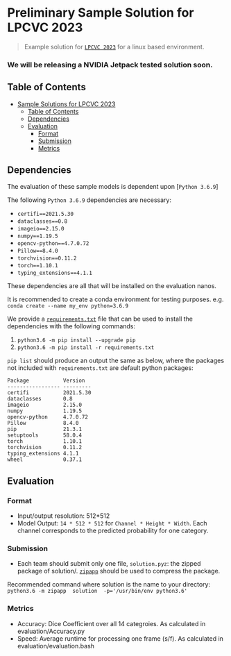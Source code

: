 # Preliminary Sample Solution for LPCVC 2023

> Example solution for [`LPCVC 2023`](lpcvc.ai) for a linux based environment.
### We will be releasing a NVIDIA Jetpack tested solution soon.

## Table of Contents

- [Sample Solutions for LPCVC 2023](#sample-solutions-for-lpcvc-2023)
  - [Table of Contents](#table-of-contents)
  - [Dependencies](#dependencies)
  - [Evaluation](#evaluation)
    - [Format](#format)
    - [Submission](#submission)
    - [Metrics](#metrics)

## Dependencies

The evaluation of these sample models is dependent upon
[`Python 3.6.9`]

The following `Python 3.6.9` dependencies are necessary:

- `certifi==2021.5.30`
- `dataclasses==0.8`
- `imageio==2.15.0`
- `numpy==1.19.5`
- `opencv-python==4.7.0.72`
- `Pillow==8.4.0`
- `torchvision==0.11.2`
- `torch==1.10.1`
- `typing_extensions==4.1.1`

These dependencies are all that will be installed on the evaluation nanos.

It is recommended to create a conda environment for testing purposes. e.g. `conda create --name my_env python=3.6.9`

We provide a [`requirements.txt`](requirements.txt) file that can be used to
install the dependencies with the following commands:

1. `python3.6 -m pip install --upgrade pip`
1. `python3.6 -m pip install -r requirements.txt`

`pip list` should produce an output the same as below, where the packages not included with `requirements.txt` are default python packages:

```
Package           Version
----------------- ---------
certifi           2021.5.30
dataclasses       0.8
imageio           2.15.0
numpy             1.19.5
opencv-python     4.7.0.72
Pillow            8.4.0
pip               21.3.1
setuptools        58.0.4
torch             1.10.1
torchvision       0.11.2
typing_extensions 4.1.1
wheel             0.37.1
```

## Evaluation

### Format

- Input/output resolution: 512\*512
- Model Output: `14 * 512 * 512` for `Channel * Height * Width`. Each channel
  corresponds to the predicted probability for one category.

### Submission
- Each team should submit only one file, `solution.pyz`: the zipped package of solution/. [`zipapp`](https://docs.python.org/3/library/zipapp.html) should be used to compress the package.

Recommended command where solution is the name to your directory: `python3.6 -m zipapp  solution  -p='/usr/bin/env python3.6'`

### Metrics
- Accuracy: Dice Coefficient over all 14 categroies. As calculated in evaluation/Accuracy.py
- Speed: Average runtime for processing one frame (s/f). As calculated in evaluation/evaluation.bash

